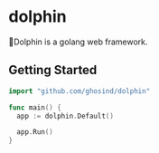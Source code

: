 # dolphin

🐬Dolphin is a golang web framework.

## Getting Started

```go
import "github.com/ghosind/dolphin"

func main() {
  app := dolphin.Default()

  app.Run()
}
```
